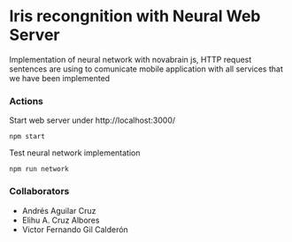 # Iris recongnition with Neural Web Server
Implementation of neural network with novabrain js, HTTP request sentences are using to comunicate mobile application with all services that we have been implemented

### Actions
Start web server under http://localhost:3000/
```config
npm start
```
Test neural network implementation
```
npm run network
```

### Collaborators
* Andrés Aguilar Cruz
* Elihu A. Cruz Albores
* Victor Fernando Gil Calderón